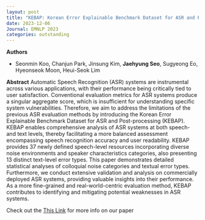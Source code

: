 ```yaml
---
layout: post
title: "KEBAP: Korean Error Explainable Benchmark Dataset for ASR and Post-processing (EMNLP 2023)"
date: 2023-12-06
Journal: EMNLP 2023
categories: outstanding
---
```


**Authors**
- Seonmin Koo, Chanjun Park, Jinsung Kim, **Jaehyung Seo**, Sugyeong Eo, Hyeonseok Moon, Heui-Seok Lim

**Abstract**
Automatic Speech Recognition (ASR) systems are instrumental across various applications, with their performance being critically tied to user satisfaction. Conventional evaluation metrics for ASR systems produce a singular aggregate score, which is insufficient for understanding specific system vulnerabilities. Therefore, we aim to address the limitations of the previous ASR evaluation methods by introducing the Korean Error Explainable Benchmark Dataset for ASR and Post-processing (KEBAP). KEBAP enables comprehensive analysis of ASR systems at both speech-and text levels, thereby facilitating a more balanced assessment encompassing speech recognition accuracy and user readability. KEBAP provides 37 newly defined speech-level resources incorporating diverse noise environments and speaker characteristics categories, also presenting 13 distinct text-level error types. This paper demonstrates detailed statistical analyses of colloquial noise categories and textual error types. Furthermore, we conduct extensive validation and analysis on commercially deployed ASR systems, providing valuable insights into their performance. As a more fine-grained and real-world-centric evaluation method, KEBAP contributes to identifying and mitigating potential weaknesses in ASR systems.

Check out the [This Link][DOI] for more info on our paper

[DOI]: https://aclanthology.org/2023.emnlp-main.292.pdf
